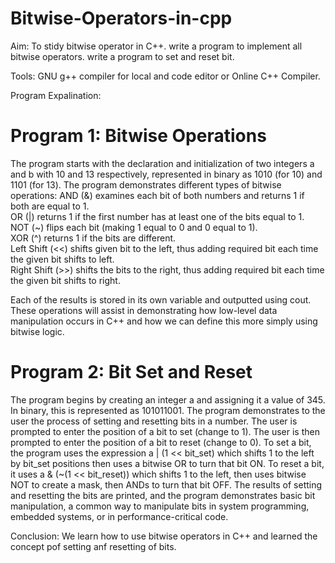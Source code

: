 # Bitwise-Operators-in-cpp
Aim: To stidy bitwise operator in C++.
write a program to implement all bitwise operators.
write a program to set and reset bit.

Tools: GNU g++ compiler for local and code editor or Online C++ Compiler.

Program Expalination:
# Program 1: Bitwise Operations
The program starts with the declaration and initialization of two integers a and b with 10 and 13 respectively, represented in binary as 1010 (for 10) and 1101 (for 13).
The program demonstrates different types of bitwise operations: 
AND (&) examines each bit of both numbers and returns 1 if both are equal to 1.     
OR (|) returns 1 if the first number has at least one of the bits equal to 1.   
NOT (~) flips each bit (making 1 equal to 0 and 0 equal to 1).  
XOR (^) returns 1 if the bits are different.    
Left Shift (<<) shifts given bit to the left, thus adding required bit each time the given bit shifts to left.  
Right Shift (>>) shifts the bits to the right, thus adding required bit each time the given bit shifts to right.

Each of the results is stored in its own variable and outputted using cout. These operations will assist in demonstrating how low-level data manipulation occurs in C++ and how we can define this more simply using bitwise logic.

# Program 2: Bit Set and Reset
The program begins by creating an integer a and assigning it a value of 345. In binary, this is represented as 101011001.
The program demonstrates to the user the process of setting and resetting bits in a number.
The user is prompted to enter the position of a bit to set (change to 1).
The user is then prompted to enter the position of a bit to reset (change to 0).
To set a bit, the program uses the expression a | (1 << bit_set) which shifts 1 to the left by bit_set positions then uses a bitwise OR to turn that bit ON.
To reset a bit, it uses a & (~(1 << bit_reset)) which shifts 1 to the left, then uses bitwise NOT to create a mask, then ANDs to turn that bit OFF.
The results of setting and resetting the bits are printed, and the program demonstrates basic bit manipulation, a common way to manipulate bits in system programming, embedded systems, or in performance-critical code.

Conclusion:
We learn how to use bitwise operators in C++ and learned the concept pof setting anf resetting of bits. 
